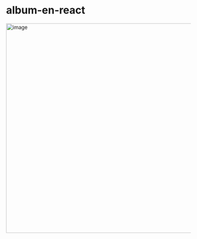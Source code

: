 # album-en-react
<img width="571" alt="image" src="https://github.com/Nataliachm/album-en-react/assets/132951950/f4f4c880-8de9-44b4-8d7d-6c87ef011457">

